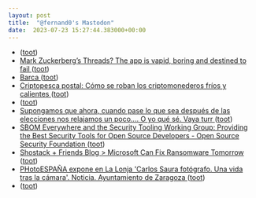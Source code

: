 ```yaml
---
layout: post
title:  "@fernand0's Mastodon"
date:  2023-07-23 15:27:44.383000+00:00
---
```

*  [ ](https://mastodon.social/@vrruiz) ([toot](https://mastodon.social/@fernand0/110764101755164711))
*  [Mark Zuckerberg’s Threads? The app is vapid, boring and destined to fail ](https://www.theguardian.com/commentisfree/2023/jul/13/threads-mark-zuckerberg-twitter-met) ([toot](https://mastodon.social/@fernand0/110763864355280597))
*  [Barca ](https://www.flickr.com/photos/fernand0/53057251313) ([toot](https://mastodon.social/@fernand0/110763801886902643))
*  [Criptopesca postal: Cómo se roban los criptomonederos fríos y calientes ](https://securelist.lat/hot-and-cold-cryptowallet-phishing/98017) ([toot](https://mastodon.social/@fernand0/110763587869008622))
*  [ ](https://mastodon.social/@editora) ([toot](https://mastodon.social/@fernand0/110763359294090349))
*  [Supongamos que ahora, cuando pase lo que sea después de las elecciones nos relajamos un poco.... O yo qué sé. Vaya turr ](https://mastodon.social/@fernand0/110763335805230123) ([toot](https://mastodon.social/@fernand0/110763335805230123))
*  [SBOM Everywhere and the Security Tooling Working Group: Providing the Best Security Tools for Open Source Developers - Open Source Security Foundation ](https://openssf.org/blog/2023/06/30/sbom-everywhere-and-the-security-tooling-working-group-providing-the-best-security-tools-for-open-source-developers) ([toot](https://mastodon.social/@fernand0/110763314369096658))
*  [Shostack + Friends Blog > Microsoft Can Fix Ransomware Tomorrow ](https://shostack.org/blog/microsoft-can-fix-ransomware-tomorrow) ([toot](https://mastodon.social/@fernand0/110763149395148457))
*  [PHotoESPAÑA expone en La Lonja 'Carlos Saura fotógrafo. Una vida tras la cámara'. Noticia. Ayuntamiento de Zaragoza ](https://www.zaragoza.es/sede/portal/cultura/servicio/noticia/32309) ([toot](https://mastodon.social/@fernand0/110762861346404044))
*  [ ](https://nixnet.social/users/sl1200) ([toot](https://mastodon.social/@fernand0/110762753051708621))

